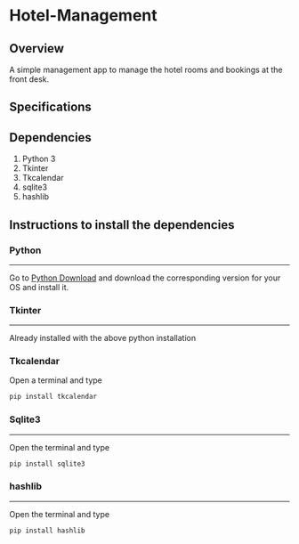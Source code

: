 # Hotel-Management

## Overview

A simple management app to manage the hotel rooms and bookings at the front desk.

## Specifications



## Dependencies
1. Python 3
2. Tkinter
3. Tkcalendar
4. sqlite3
5. hashlib

## Instructions to install the dependencies
### Python
---
Go to [Python Download](https://www.python.org/downloads/) and download the corresponding version for your OS and install it.

### Tkinter
---
Already installed with the above python installation

### Tkcalendar
Open a terminal and type
```sh
pip install tkcalendar
```

### Sqlite3
---
Open the terminal and type
```sh
pip install sqlite3
```

### hashlib
---
Open the terminal and type
```sh
pip install hashlib
```



